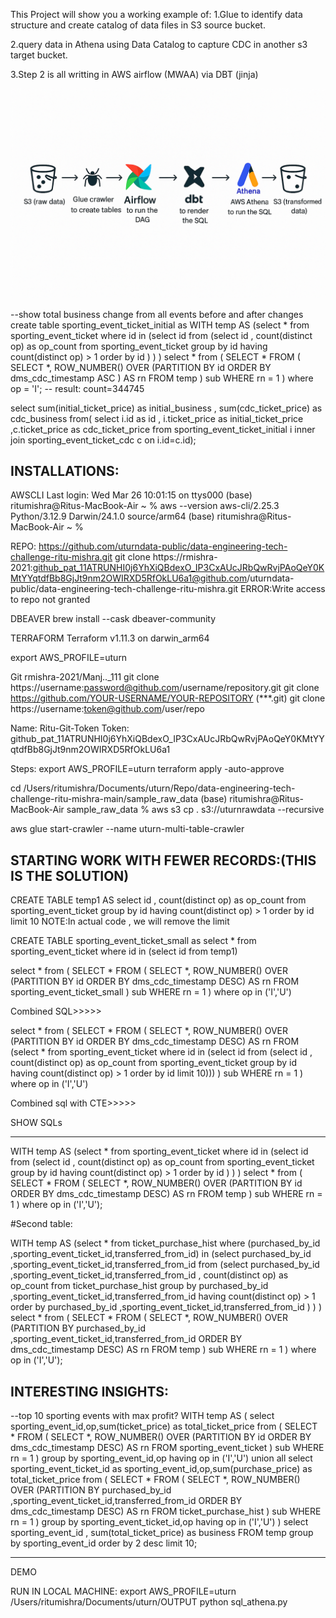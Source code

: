 
This Project will show you a working example of:
1.Glue to identify data structure and create catalog of data files in S3 source bucket.

2.query data in Athena using Data Catalog to capture CDC in another s3 target bucket.

3.Step 2 is all writting in AWS airflow (MWAA) via DBT (jinja)

![Computer](flow_diagram_better.png)








































--show total business change from all events before and after changes 
create table sporting_event_ticket_initial as 
WITH temp AS (select * from sporting_event_ticket where id in (select id from 
    (select id , count(distinct op) as op_count from sporting_event_ticket group by id having count(distinct op) > 1 order by id )
    )
    ) 
select * from (
SELECT *
FROM (
    SELECT *,
           ROW_NUMBER() OVER (PARTITION BY id ORDER BY dms_cdc_timestamp ASC ) AS rn
    FROM temp
) sub
WHERE rn = 1 
) where op = 'I'; -- result: count=344745

select sum(initial_ticket_price) as initial_business , sum(cdc_ticket_price) as cdc_business
from(
select i.id as id , i.ticket_price as initial_ticket_price ,c.ticket_price as cdc_ticket_price
from sporting_event_ticket_initial i inner join sporting_event_ticket_cdc c
on i.id=c.id);












INSTALLATIONS:
--------------
AWSCLI
Last login: Wed Mar 26 10:01:15 on ttys000
(base) ritumishra@Ritus-MacBook-Air ~ % aws --version
aws-cli/2.25.3 Python/3.12.9 Darwin/24.1.0 source/arm64
(base) ritumishra@Ritus-MacBook-Air ~ % 


REPO:
https://github.com/uturndata-public/data-engineering-tech-challenge-ritu-mishra.git
git clone https://rmishra-2021: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@github.com/uturndata-public/data-engineering-tech-challenge-ritu-mishra.git
ERROR:Write access to repo not granted

DBEAVER
brew install --cask dbeaver-community

TERRAFORM
Terraform v1.11.3 on darwin_arm64

export AWS_PROFILE=uturn 


Git rmishra-2021/Manj.._111
git clone https://username:password@github.com/username/repository.git
git clone https://github.com/YOUR-USERNAME/YOUR-REPOSITORY (***.git)
git clone https://username:token@github.com/user/repo

Name:
Ritu-Git-Token
Token:
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





Steps:
export AWS_PROFILE=uturn 
terraform apply -auto-approve 

cd /Users/ritumishra/Documents/uturn/Repo/data-engineering-tech-challenge-ritu-mishra-main/sample_raw_data
(base) ritumishra@Ritus-MacBook-Air sample_raw_data % aws s3 cp . s3://uturnrawdata --recursive 

aws glue start-crawler --name uturn-multi-table-crawler




STARTING WORK WITH FEWER RECORDS:(THIS IS THE SOLUTION)
-------------------------------------------------------
CREATE TABLE temp1 AS 
select id , count(distinct op) as op_count from sporting_event_ticket group by id having count(distinct op) > 1 order by id limit 10
NOTE:In actual code , we will remove the limit

CREATE TABLE sporting_event_ticket_small as
select * from sporting_event_ticket where id in (select id from temp1)

select * from (
SELECT *
FROM (
    SELECT *,
           ROW_NUMBER() OVER (PARTITION BY id ORDER BY dms_cdc_timestamp DESC) AS rn
    FROM sporting_event_ticket_small
) sub
WHERE rn = 1 
) where op in ('I','U')

Combined SQL>>>>>

select * from (
SELECT *
FROM (
    SELECT *,
           ROW_NUMBER() OVER (PARTITION BY id ORDER BY dms_cdc_timestamp DESC) AS rn
    FROM (select * from sporting_event_ticket where id in (select id from 
    (select id , count(distinct op) as op_count from sporting_event_ticket group by id having count(distinct op) > 1 order by id limit 10)))
) sub
WHERE rn = 1 
) where op in ('I','U')

Combined sql with CTE>>>>>

SHOW SQLs
*************************************************************************************************

WITH temp AS (select * from sporting_event_ticket where id in (select id from 
    (select id , count(distinct op) as op_count from sporting_event_ticket group by id having count(distinct op) > 1 order by id )
    )
    ) 
select * from (
SELECT *
FROM (
    SELECT *,
           ROW_NUMBER() OVER (PARTITION BY id ORDER BY dms_cdc_timestamp DESC) AS rn
    FROM temp
) sub
WHERE rn = 1 
) where op in ('I','U');

#Second table:

WITH temp AS (select * from ticket_purchase_hist where (purchased_by_id ,sporting_event_ticket_id,transferred_from_id) in (select purchased_by_id ,sporting_event_ticket_id,transferred_from_id from 
    (select purchased_by_id ,sporting_event_ticket_id,transferred_from_id , count(distinct op) as op_count from ticket_purchase_hist group by purchased_by_id ,sporting_event_ticket_id,transferred_from_id having count(distinct op) > 1 order by purchased_by_id ,sporting_event_ticket_id,transferred_from_id )
    )
    ) 
select * from (
SELECT *
FROM (
    SELECT *,
           ROW_NUMBER() OVER (PARTITION BY purchased_by_id ,sporting_event_ticket_id,transferred_from_id ORDER BY dms_cdc_timestamp DESC) AS rn
    FROM temp
) sub
WHERE rn = 1 
) where op in ('I','U');

INTERESTING INSIGHTS:
---------------------------
--top 10 sporting events with max profit?
WITH temp AS (
select sporting_event_id,op,sum(ticket_price) as total_ticket_price from (
SELECT *
FROM (
    SELECT *,
           ROW_NUMBER() OVER (PARTITION BY id ORDER BY dms_cdc_timestamp DESC) AS rn
    FROM sporting_event_ticket
) sub
WHERE rn = 1 
) group by sporting_event_id,op having op in ('I','U')
union all
select sporting_event_ticket_id as sporting_event_id,op,sum(purchase_price) as total_ticket_price from  (
SELECT *
FROM (
    SELECT *,
           ROW_NUMBER() OVER (PARTITION BY purchased_by_id ,sporting_event_ticket_id,transferred_from_id ORDER BY dms_cdc_timestamp DESC) AS rn
    FROM ticket_purchase_hist
) sub
WHERE rn = 1 
) group by sporting_event_ticket_id,op having op in ('I','U')
)
select sporting_event_id , sum(total_ticket_price) as business FROM temp group by sporting_event_id order by 2 desc limit 10;



--------------------------------------------------------------------------------
DEMO

RUN IN LOCAL MACHINE:
export AWS_PROFILE=uturn 
/Users/ritumishra/Documents/uturn/OUTPUT
python sql_athena.py

